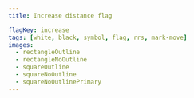 ```yaml
---
title: Increase distance flag

flagKey: increase
tags: [white, black, symbol, flag, rrs, mark-move]
images:
  - rectangleOutline
  - rectangleNoOutline
  - squareOutline
  - squareNoOutline
  - squareNoOutlinePrimary
---
```

